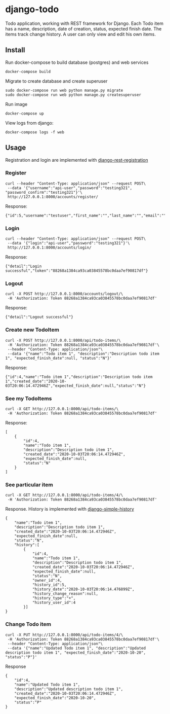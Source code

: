 # django-todo

Todo application, working with REST framework for Django. Each Todo item has a name, description, date of creation, status, expected finish date.
The items track change history. A user can only view and edit his own items.

## Install

Run docker-compose to build database (postgres) and web services
```
docker-compose build
```

Migrate to create database and create superuser

```
sudo docker-compose run web python manage.py migrate
sudo docker-compose run web python manage.py createsuperuser
```

Run image

```
docker-compose up
```

View logs from django:
```
docker-compose logs -f web
```

## Usage

Registration and login are implemented with [django-rest-registration](https://pypi.org/project/django-rest-registration/)

### Register
```
curl --header "Content-Type: application/json" --request POST\
 --data '{"username":"api-user","password":"testing321", "password_confirm":"testing321"}'\
 http://127.0.0.1:8000/accounts/register/
```
Response:
```
{"id":5,"username":"testuser","first_name":"","last_name":"","email":""}
```
### Login

```
curl --header "Content-Type: application/json" --request POST\
 --data '{"login":"api-user","password":"testing321"}'\
 http://127.0.0.1:8000/accounts/login/
```
Response:
```
{"detail":"Login successful","token":"88268a1384ca93ca03845578bc0daa7ef90817df"}
```
### Logout

```
curl -X POST http://127.0.0.1:8000/accounts/logout/\
 -H 'Authorization: Token 88268a1384ca93ca03845578bc0daa7ef90817df'
```
Response:
```
{"detail":"Logout successful"}
```

### Create new TodoItem

```
curl -X POST http://127.0.0.1:8000/api/todo-items/\
 -H 'Authorization: Token 88268a1384ca93ca03845578bc0daa7ef90817df'\
 --header "Content-Type: application/json"\
 --data '{"name":"Todo item 1", "description":"Description todo item 1", "expected_finish_date":null, "status":"N"}'
```
Response:
```
{"id":4,"name":"Todo item 1","description":"Description todo item 1","created_date":"2020-10-03T20:06:14.472946Z","expected_finish_date":null,"status":"N"}
```

### See my TodoItems

```
curl -X GET http://127.0.0.1:8000/api/todo-items/\
 -H 'Authorization: Token 88268a1384ca93ca03845578bc0daa7ef90817df'
```
Response:
```
[
    {
        "id":4,
        "name":"Todo item 1",
        "description":"Description todo item 1",
        "created_date":"2020-10-03T20:06:14.472946Z",
        "expected_finish_date":null,
        "status":"N"
    }
]
```
### See particular item

```
curl -X GET http://127.0.0.1:8000/api/todo-items/4/\
 -H 'Authorization: Token 88268a1384ca93ca03845578bc0daa7ef90817df'
```
Response. History is implemented with [django-simple-history](https://pypi.org/project/django-simple-history/)
```
{
    "name":"Todo item 1",
    "description":"Description todo item 1",
    "created_date":"2020-10-03T20:06:14.472946Z",
    "expected_finish_date":null,
    "status":"N",
    "history":[
        {
            "id":4,
            "name":"Todo item 1",
            "description":"Description todo item 1",
            "created_date":"2020-10-03T20:06:14.472946Z",
            "expected_finish_date":null,
            "status":"N",
            "owner_id":4,
            "history_id":5,
            "history_date":"2020-10-03T20:06:14.476899Z",
            "history_change_reason":null,
            "history_type":"+",
            "history_user_id":4
        }]
}
```
### Change Todo item

```
curl -X PUT http://127.0.0.1:8000/api/todo-items/4/\
 -H 'Authorization: Token 88268a1384ca93ca03845578bc0daa7ef90817df'\
 --header "Content-Type: application/json"\
 --data '{"name":"Updated Todo item 1", "description":"Updated description todo item 1", "expected_finish_date":"2020-10-20", "status":"P"}'
```
Response
```
{
    "id":4,
    "name":"Updated Todo item 1",
    "description":"Updated description todo item 1",
    "created_date":"2020-10-03T20:06:14.472946Z",
    "expected_finish_date":"2020-10-20",
    "status":"P"
}
```